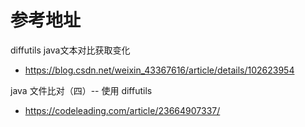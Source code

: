 # 参考地址
diffutils java文本对比获取变化
- https://blog.csdn.net/weixin_43367616/article/details/102623954

java 文件比对（四）-- 使用 diffutils
- https://codeleading.com/article/23664907337/
